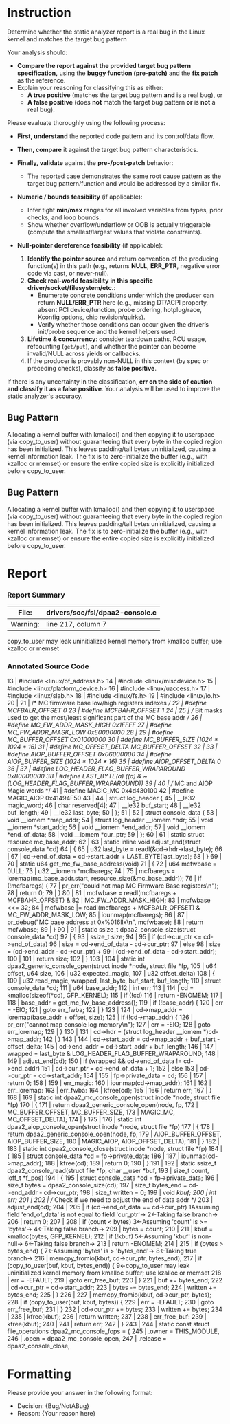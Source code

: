 # Instruction

Determine whether the static analyzer report is a real bug in the Linux kernel and matches the target bug pattern

Your analysis should:
- **Compare the report against the provided target bug pattern specification,** using the **buggy function (pre-patch)** and the **fix patch** as the reference.
- Explain your reasoning for classifying this as either:
  - **A true positive** (matches the target bug pattern **and** is a real bug), or
  - **A false positive** (does **not** match the target bug pattern **or** is **not** a real bug).

Please evaluate thoroughly using the following process:

- **First, understand** the reported code pattern and its control/data flow.
- **Then, compare** it against the target bug pattern characteristics.
- **Finally, validate** against the **pre-/post-patch** behavior:
  - The reported case demonstrates the same root cause pattern as the target bug pattern/function and would be addressed by a similar fix.

- **Numeric / bounds feasibility** (if applicable):
  - Infer tight **min/max** ranges for all involved variables from types, prior checks, and loop bounds.
  - Show whether overflow/underflow or OOB is actually triggerable (compute the smallest/largest values that violate constraints).

- **Null-pointer dereference feasibility** (if applicable):
  1. **Identify the pointer source** and return convention of the producing function(s) in this path (e.g., returns **NULL**, **ERR_PTR**, negative error code via cast, or never-null).
  2. **Check real-world feasibility in this specific driver/socket/filesystem/etc.**:
     - Enumerate concrete conditions under which the producer can return **NULL/ERR_PTR** here (e.g., missing DT/ACPI property, absent PCI device/function, probe ordering, hotplug/race, Kconfig options, chip revision/quirks).
     - Verify whether those conditions can occur given the driver’s init/probe sequence and the kernel helpers used.
  3. **Lifetime & concurrency**: consider teardown paths, RCU usage, refcounting (`get/put`), and whether the pointer can become invalid/NULL across yields or callbacks.
  4. If the producer is provably non-NULL in this context (by spec or preceding checks), classify as **false positive**.

If there is any uncertainty in the classification, **err on the side of caution and classify it as a false positive**. Your analysis will be used to improve the static analyzer's accuracy.

## Bug Pattern

Allocating a kernel buffer with kmalloc() and then copying it to userspace (via copy_to_user) without guaranteeing that every byte in the copied region has been initialized. This leaves padding/tail bytes uninitialized, causing a kernel information leak. The fix is to zero-initialize the buffer (e.g., with kzalloc or memset) or ensure the entire copied size is explicitly initialized before copy_to_user.

## Bug Pattern

Allocating a kernel buffer with kmalloc() and then copying it to userspace (via copy_to_user) without guaranteeing that every byte in the copied region has been initialized. This leaves padding/tail bytes uninitialized, causing a kernel information leak. The fix is to zero-initialize the buffer (e.g., with kzalloc or memset) or ensure the entire copied size is explicitly initialized before copy_to_user.

# Report

### Report Summary

File:| drivers/soc/fsl/dpaa2-console.c
---|---
Warning:| line 217, column 7
copy_to_user may leak uninitialized kernel memory from kmalloc buffer; use
kzalloc or memset

### Annotated Source Code


13    | #include <linux/of_address.h>
14    | #include <linux/miscdevice.h>
15    | #include <linux/platform_device.h>
16    | #include <linux/uaccess.h>
17    | #include <linux/slab.h>
18    | #include <linux/fs.h>
19    | #include <linux/io.h>
20    |
21    | /* MC firmware base low/high registers indexes */
22    | #define MCFBALR_OFFSET 0
23    | #define MCFBAHR_OFFSET 1
24    |
25    | /* Bit masks used to get the most/least significant part of the MC base addr */
26    | #define MC_FW_ADDR_MASK_HIGH 0x1FFFF
27    | #define MC_FW_ADDR_MASK_LOW  0xE0000000
28    |
29    | #define MC_BUFFER_OFFSET 0x01000000
30    | #define MC_BUFFER_SIZE   (1024 * 1024 * 16)
31    | #define MC_OFFSET_DELTA MC_BUFFER_OFFSET
32    |
33    | #define AIOP_BUFFER_OFFSET 0x06000000
34    | #define AIOP_BUFFER_SIZE   (1024 * 1024 * 16)
35    | #define AIOP_OFFSET_DELTA  0
36    |
37    | #define LOG_HEADER_FLAG_BUFFER_WRAPAROUND 0x80000000
38    | #define LAST_BYTE(a) ((a) & ~(LOG_HEADER_FLAG_BUFFER_WRAPAROUND))
39    |
40    | /* MC and AIOP Magic words */
41    | #define MAGIC_MC   0x4d430100
42    | #define MAGIC_AIOP 0x41494F50
43    |
44    | struct log_header {
45    | 	__le32 magic_word;
46    |  char reserved[4];
47    | 	__le32 buf_start;
48    | 	__le32 buf_length;
49    | 	__le32 last_byte;
50    | };
51    |
52    | struct console_data {
53    |  void __iomem *map_addr;
54    |  struct log_header __iomem *hdr;
55    |  void __iomem *start_addr;
56    |  void __iomem *end_addr;
57    |  void __iomem *end_of_data;
58    |  void __iomem *cur_ptr;
59    | };
60    |
61    | static struct resource mc_base_addr;
62    |
63    | static inline void adjust_end(struct console_data *cd)
64    | {
65    | 	u32 last_byte = readl(&cd->hdr->last_byte);
66    |
67    | 	cd->end_of_data = cd->start_addr + LAST_BYTE(last_byte);
68    | }
69    |
70    | static u64 get_mc_fw_base_address(void)
71    | {
72    | 	u64 mcfwbase = 0ULL;
73    | 	u32 __iomem *mcfbaregs;
74    |
75    | 	mcfbaregs = ioremap(mc_base_addr.start, resource_size(&mc_base_addr));
76    |  if (!mcfbaregs) {
77    |  pr_err("could not map MC Firmware Base registers\n");
78    |  return 0;
79    | 	}
80    |
81    | 	mcfwbase  = readl(mcfbaregs + MCFBAHR_OFFSET) &
82    |  MC_FW_ADDR_MASK_HIGH;
83    | 	mcfwbase <<= 32;
84    | 	mcfwbase |= readl(mcfbaregs + MCFBALR_OFFSET) & MC_FW_ADDR_MASK_LOW;
85    |  iounmap(mcfbaregs);
86    |
87    |  pr_debug("MC base address at 0x%016llx\n", mcfwbase);
88    |  return mcfwbase;
89    | }
90    |
91    | static ssize_t dpaa2_console_size(struct console_data *cd)
92    | {
93    | 	ssize_t size;
94    |
95    |  if (cd->cur_ptr <= cd->end_of_data)
96    | 		size = cd->end_of_data - cd->cur_ptr;
97    |  else
98    | 		size = (cd->end_addr - cd->cur_ptr) +
99    | 			(cd->end_of_data - cd->start_addr);
100   |
101   |  return size;
102   | }
103   |
104   | static int dpaa2_generic_console_open(struct inode *node, struct file *fp,
105   | 				      u64 offset, u64 size,
106   | 				      u32 expected_magic,
107   | 				      u32 offset_delta)
108   | {
109   | 	u32 read_magic, wrapped, last_byte, buf_start, buf_length;
110   |  struct console_data *cd;
111   | 	u64 base_addr;
112   |  int err;
113   |
114   | 	cd = kmalloc(sizeof(*cd), GFP_KERNEL);
115   |  if (!cd)
116   |  return -ENOMEM;
117   |
118   | 	base_addr = get_mc_fw_base_address();
119   |  if (!base_addr) {
120   | 		err = -EIO;
121   |  goto err_fwba;
122   | 	}
123   |
124   | 	cd->map_addr = ioremap(base_addr + offset, size);
125   |  if (!cd->map_addr) {
126   |  pr_err("cannot map console log memory\n");
127   | 		err = -EIO;
128   |  goto err_ioremap;
129   | 	}
130   |
131   | 	cd->hdr = (struct log_header __iomem *)cd->map_addr;
142   | 	}
143   |
144   | 	cd->start_addr = cd->map_addr + buf_start - offset_delta;
145   | 	cd->end_addr = cd->start_addr + buf_length;
146   |
147   | 	wrapped = last_byte & LOG_HEADER_FLAG_BUFFER_WRAPAROUND;
148   |
149   | 	adjust_end(cd);
150   |  if (wrapped && cd->end_of_data != cd->end_addr)
151   | 		cd->cur_ptr = cd->end_of_data + 1;
152   |  else
153   | 		cd->cur_ptr = cd->start_addr;
154   |
155   | 	fp->private_data = cd;
156   |
157   |  return 0;
158   |
159   | err_magic:
160   |  iounmap(cd->map_addr);
161   |
162   | err_ioremap:
163   | err_fwba:
164   | 	kfree(cd);
165   |
166   |  return err;
167   | }
168   |
169   | static int dpaa2_mc_console_open(struct inode *node, struct file *fp)
170   | {
171   |  return dpaa2_generic_console_open(node, fp,
172   |  MC_BUFFER_OFFSET, MC_BUFFER_SIZE,
173   |  MAGIC_MC, MC_OFFSET_DELTA);
174   | }
175   |
176   | static int dpaa2_aiop_console_open(struct inode *node, struct file *fp)
177   | {
178   |  return dpaa2_generic_console_open(node, fp,
179   |  AIOP_BUFFER_OFFSET, AIOP_BUFFER_SIZE,
180   |  MAGIC_AIOP, AIOP_OFFSET_DELTA);
181   | }
182   |
183   | static int dpaa2_console_close(struct inode *node, struct file *fp)
184   | {
185   |  struct console_data *cd = fp->private_data;
186   |
187   |  iounmap(cd->map_addr);
188   | 	kfree(cd);
189   |  return 0;
190   | }
191   |
192   | static ssize_t dpaa2_console_read(struct file *fp, char __user *buf,
193   | 				  size_t count, loff_t *f_pos)
194   | {
195   |  struct console_data *cd = fp->private_data;
196   | 	size_t bytes = dpaa2_console_size(cd);
197   | 	size_t bytes_end = cd->end_addr - cd->cur_ptr;
198   | 	size_t written = 0;
199   |  void *kbuf;
200   |  int err;
201   |
202   |  /* Check if we need to adjust the end of data addr */
203   | 	adjust_end(cd);
204   |
205   |  if (cd->end_of_data == cd->cur_ptr)
    1Assuming field 'end_of_data' is not equal to field 'cur_ptr'→
    2←Taking false branch→
206   |  return 0;
207   |
208   |  if (count < bytes)
    3←Assuming 'count' is >= 'bytes'→
    4←Taking false branch→
209   | 		bytes = count;
210   |
211   |  kbuf = kmalloc(bytes, GFP_KERNEL);
212   |  if (!kbuf)
    5←Assuming 'kbuf' is non-null→
    6←Taking false branch→
213   |  return -ENOMEM;
214   |
215   |  if (bytes > bytes_end) {
    7←Assuming 'bytes' is > 'bytes_end'→
    8←Taking true branch→
216   |  memcpy_fromio(kbuf, cd->cur_ptr, bytes_end);
217   |  if (copy_to_user(buf, kbuf, bytes_end)) {
    9←copy_to_user may leak uninitialized kernel memory from kmalloc buffer; use kzalloc or memset
218   | 			err = -EFAULT;
219   |  goto err_free_buf;
220   | 		}
221   | 		buf += bytes_end;
222   | 		cd->cur_ptr = cd->start_addr;
223   | 		bytes -= bytes_end;
224   | 		written += bytes_end;
225   | 	}
226   |
227   |  memcpy_fromio(kbuf, cd->cur_ptr, bytes);
228   |  if (copy_to_user(buf, kbuf, bytes)) {
229   | 		err = -EFAULT;
230   |  goto err_free_buf;
231   | 	}
232   | 	cd->cur_ptr += bytes;
233   | 	written += bytes;
234   |
235   | 	kfree(kbuf);
236   |  return written;
237   |
238   | err_free_buf:
239   | 	kfree(kbuf);
240   |
241   |  return err;
242   | }
243   |
244   | static const struct file_operations dpaa2_mc_console_fops = {
245   | 	.owner          = THIS_MODULE,
246   | 	.open           = dpaa2_mc_console_open,
247   | 	.release        = dpaa2_console_close,

# Formatting

Please provide your answer in the following format:

- Decision: {Bug/NotABug}
- Reason: {Your reason here}
